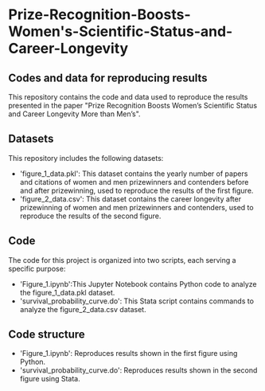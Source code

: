 # Prize-Recognition-Boosts-Women's-Scientific-Status-and-Career-Longevity
## Codes and data for reproducing results
This repository contains the code and data used to reproduce the results presented in the paper "Prize Recognition Boosts Women’s Scientific Status and Career Longevity More than Men’s".

## Datasets
This repository includes the following datasets:
* 'figure_1_data.pkl': This dataset contains the yearly number of papers and citations of women and men prizewinners and contenders before and after prizewinning, used to reproduce the results of the first figure.
* 'figure_2_data.csv': This dataset contains the career longevity after prizewinning of women and men prizewinners and contenders, used to reproduce the results of the second figure.

## Code 
The code for this project is organized into two scripts, each serving a specific purpose:
* 'Figure_1.ipynb':This Jupyter Notebook contains Python code to analyze the figure_1_data.pkl dataset.
* 'survival_probability_curve.do': This Stata script contains commands to analyze the figure_2_data.csv dataset.

## Code structure
* 'Figure_1.ipynb': Reproduces results shown in the first figure using Python.
* 'survival_probability_curve.do':  Reproduces results shown in the second figure using Stata.
